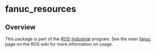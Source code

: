 # fanuc_resources

## Overview

This package is part of the [ROS-Industrial][] program. See the main [fanuc][]
page on the ROS wiki for more information on usage.


[ROS-Industrial]: http://wiki.ros.org/Industrial
[fanuc]: http://wiki.ros.org/fanuc
